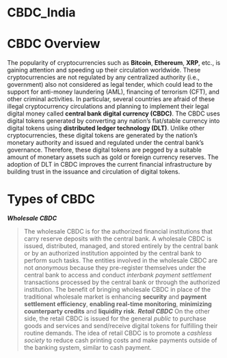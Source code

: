 # CBDC_India
# CBDC Overview
The popularity of cryptocurrencies such as **Bitcoin**, **Ethereum**, **XRP**, etc., is gaining attention and speeding up their circulation worldwide. These cryptocurrencies are not regulated by any centralized authority (i.e., government) also not considered as legal tender, which could lead to the support for anti-money laundering (AML), financing of terrorism (CFT), and other criminal activities. In particular, several countries are afraid of these illegal cryptocurrency circulations and planning to implement their legal digital money called **central bank digital currency (CBDC)**. The CBDC uses digital tokens generated by converting any nation’s fiat/stable currency into digital tokens using **distributed ledger technology (DLT)**. Unlike other cryptocurrencies, these digital tokens are generated by the nation’s monetary authority and issued and regulated under the central bank’s governance. Therefore, these digital tokens are pegged by a suitable amount of monetary assets such as gold or foreign currency reserves. The adoption of DLT in CBDC improves the current financial infrastructure by building trust in the issuance and circulation of digital tokens. 
# Types of CBDC
***Wholesale CBDC*** 
>The wholesale CBDC is for the authorized financial institutions that carry reserve deposits with the central bank. A wholesale CBDC is issued, distributed, managed, and stored entirely by the central bank or by an authorized institution appointed by the central bank to perform such tasks. The entities involved in the wholesale CBDC are not *anonymous* because they pre-register themselves under the central bank to access and conduct *interbank payment settlement* transactions processed by the central bank or through the authorized institution. The benefit of bringing wholesale CBDC in place of the traditional wholesale market is enhancing **security** and **payment settlement efficiency**, **enabling real-time monitoring**, **minimizing counterparty credits** and **liquidity risk**. 
***Retail CBDC***
>On the other side, the retail CBDC is issued for the general *public* to purchase goods and services and send/receive digital tokens for fulfilling their routine demands. The idea of retail CBDC is to promote a *cashless society* to reduce cash printing costs and make payments outside of the banking system, similar to cash payment.
